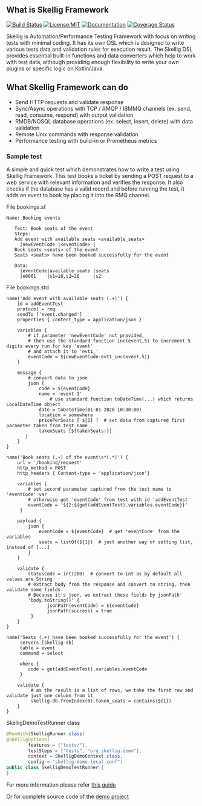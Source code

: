 ## What is Skellig Framework

[![Build Status](https://github.com/skellig-framework/skellig-core/actions/workflows/main.yml/badge.svg)](https://github.com/skellig-framework/skellig-core/actions)
[![License:MIT](https://img.shields.io/badge/license-Apache%202-yellow)](http://www.apache.org/licenses/)
[![Documentation](https://img.shields.io/badge/development-wiki-yellowgreen.svg)](https://github.com/skellig-framework/skellig-core/wiki)
[![Coverage Status](https://codecov.io/gh/skellig-framework/skellig-core/branch/master/graph/badge.svg?token=KSM07J2MJD)](https://codecov.io/gh/skellig-framework/skellig-core)


Skellig is Automation/Performance Testing Framework with focus on writing tests with minimal coding. It has its own DSL which is designed to write various tests data and validation rules for execution result. The Skellig DSL provides essential built-in functions and data converters which help to work with test data, although providing enough flexibility to write your own plugins or specific logic on Kotlin/Java. 

## What Skellig Framework can do

* Send HTTP requests and validate response
* Sync/Async operations with TCP / AMQP / IBMMQ channels (ex. send, read, consume, respond) with output validation
* RMDB/NOSQL database operations (ex. select, insert, delete) with data validation
* Remote Unix commands with response validation
* Performance testing with build-in or Prometheus metrics

### Sample test
A simple and quick test which demonstrates how to write a test using Skellig Framework. This test books a ticket by
sending a POST request to a web service with relevant information and verifies the response. It also checks if 
the database has a valid record and before running the test, it adds an event to book by placing it into the RMQ channel.

File bookings.sf
```feature
Name: Booking events

   Test: Book seats of the event
   Steps:
   Add event with available seats <available_seats>
     |newEventCode |<eventCode> |
   Book seats <seats> of the event
   Seats <seats> have been booked successfully for the event
  
   Data:
     |eventCode|available_seats |seats
     |e0001    |s1=10,s2=20     |s2   
```

File bookings.std
```
name('Add event with available seats (.+)') {
    id = addEventTest
    protocol = rmq
    sendTo ['event.changed']
    properties { content_type = application/json }

    variables {
        # if parameter 'newEventCode' not provided, 
        # then use the standard function inc(event,5) to increment 5 digits every run for key 'event' 
        # and attach it to 'evt1_'
        eventCode = ${newEventCode:evt1_inc(event,5)}
    }

    message {
        # convert data to json
        json {
            code = ${eventCode}
            name = 'event 1'
                # use standard function toDateTime(...) which returns LocalDateTime object
            date = toDateTime(01-01-2020 10:30:00) 
            location = somewhere
            pricePerSeats [ ${1} ]  # set data from captured first parameter taken from test name
            takenSeats [${takenSeats:}]
       }
    }
}

name('Book seats (.+) of the event\s*(.*)') {
    url = '/booking/request'
    http_method = POST
    http_headers { Content-type = 'application/json'}

    variables {
        # set second parameter captured from the test name to 'eventCode' var
        # otherwise get 'eventCode' from test with id 'addEventTest'
        eventCode = '${2:${get(addEventTest).variables.eventCode}}'
     }

    payload {
        json {
            eventCode = ${eventCode}  # get 'eventCode' from the variables
            seats = listOf(${1})  # just another way of setting list, instead of [...]
        }
    }

    validate {
        statusCode = int(200)  # convert to int as by default all values are String
        # extract body from the response and convert to string, then validate some fields.
        # Because it's json, we extract these fields by jsonPath'
        'body.toString()' {
               jsonPath(eventCode) = ${eventCode}
               jsonPath(success) = true
         }
    }
}

name('Seats (.+) have been booked successfully for the event') {
     servers [skellig-db]
     table = event
     command = select

     where {
        code = get(addEventTest).variables.eventCode
     }

    validate {
         # as the result is a list of rows, we take the first row and validate just one column from it 
         skellig-db.fromIndex(0).taken_seats = contains(${1})
    }
}
```

SkelligDemoTestRunner class
```java
@RunWith(SkelligRunner.class)
@SkelligOptions(
        features = {"tests/"},
        testSteps = {"tests", "org.skellig.demo"},
        context = SkelligDemoContext.class,
        config = "skellig-demo-local.conf")
public class SkelligDemoTestRunner {
}
```
For more information please refer [this guide](https://github.com/skellig-framework/skellig-core/wiki/Skellig-Quickstart-Guide)

Or for complete source code of the [demo project](https://github.com/skellig-framework/skellig-demo)
